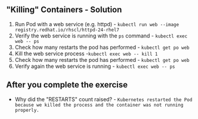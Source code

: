 ## "Killing" Containers - Solution

1. Run Pod with a web service (e.g. httpd) - `kubectl run web --image registry.redhat.io/rhscl/httpd-24-rhel7`
2. Verify the web service is running with the `ps` command - `kubectl exec web -- ps`
3. Check how many restarts the pod has performed - `kubectl get po web`
4. Kill the web service process -`kubectl exec web -- kill 1`
5. Check how many restarts the pod has performed - `kubectl get po web`
6. Verify again the web service is running - `kubectl exec web -- ps`

## After you complete the exercise

* Why did the "RESTARTS" count raised? - `Kubernetes restarted the Pod because we killed the process and the container was not running properly.`
